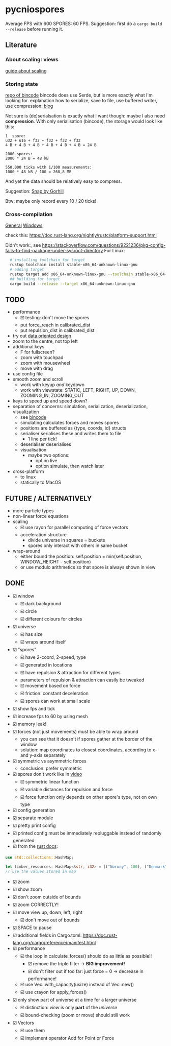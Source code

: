 # pycniospores

Average FPS with 600 SPORES: 60 FPS.
Suggestion: first do a `cargo build --release` before running it.

## Literature

### About scaling: views
[guide about scaling](https://www.sfml-dev.org/tutorials/2.5/graphics-view.php)

### Storing state
[repo of bincode](https://github.com/servo/bincode)
bincode does use Serde, but is more exactly what I'm looking for.
explanation how to serialize, save to file, use buffered writer, use compression: [blog](https://peteris.rocks/blog/serialize-any-object-to-a-binary-format-in-rust/)

Not sure is (de)serialsation is exactly what I want though: maybe I also need __compression__.
With only serialisation (bincode), the storage would look like this:

```
1  spore: 
u32 + u16 + f32 + f32 + f32 + f32
4 B + 4 B + 4 B + 4 B + 4 B + 4 B = 24 B

2000 spores:
2000 * 24 B = 48 kB

550.000 ticks with 1/100 measurements:
1000 * 48 kB / 100 = 268,8 MB
```

And yet the data should be relatively easy to compress.

Suggestion: [Snap by Gorhill](https://lib.rs/crates/snap)

Btw: maybe only record every 10 / 20 ticks! 

### Cross-compilation
[General](https://rust-lang.github.io/rustup/cross-compilation.html)
[Windows](https://stackoverflow.com/questions/31492799/cross-compile-a-rust-application-from-linux-to-windows)

check this: https://doc.rust-lang.org/nightly/rustc/platform-support.html

Didn't work:, see https://stackoverflow.com/questions/9221236/pkg-config-fails-to-find-package-under-sysroot-directory
For Linux:
```sh
  # installing toolchain for target
  rustup toolchain install stable-x86_64-unknown-linux-gnu
  # adding target
  rustup target add x86_64-unknown-linux-gnu --toolchain stable-x86_64-unknown-linux-gnu 
  ## building for target
  cargo build --release --target x86_64-unknown-linux-gnu  
```

## TODO

* performance
  * ☑️ testing: don't move the spores
  * put force_reach in calibrated_dist
  * put repulsion_dist in calibrated_dist
* try out [data oriented design](http://jamesmcm.github.io/blog/2020/07/25/intro-dod/#en)
* zoom to the centre, not top left
* additional keys
  * F for fullscreen?
  * zoom with touchpad 
  * zoom with mousewheel
  * move with drag
* use config file
* smooth zoom and scroll
  * work with keyup _and_ keydown
  * work with viewstate: STATIC, LEFT, RIGHT, UP, DOWN, ZOOMING_IN, ZOOMING_OUT
* keys to speed up and speed down?
* separation of concerns: simulation, serialization, deserialization, visualization
  * see [bincode](https://github.com/servo/bincode)
  * simulating calculates forces and moves spores
  * positions are buffered as {type, coords, id} structs
  * serialiser serialises these and writes them to file
    * 1 line per tick!
  * deserialiser deserialises
  * visualisation
    * maybe two options:
      * option live
      * option simulate, then watch later
* cross-platform
  * to linux
  * statically to MacOS

## FUTURE / ALTERNATIVELY

* more particle types
* non-linear force equations
* scaling
  * ☑️ use rayon for parallel computing of force vectors
  * acceleration structure
    * divide universe in squares = buckets
    * spores only interact with others in same bucket
* wrap-around
  * either bound the position: self.position = min(self.position, WINDOW_HEIGHT - self.position)
  * or use modulo arithmetics so that spore is always shown in view

## DONE

* ☑️ window
  * ☑️ dark background
  * ☑️ circle
  * ☑️ different colours for circles
* ☑️ universe
  * ☑️ has size
  * ☑️ wraps around itself
* ☑️ "spores"
  * ☑️ have 2-coord, 2-speed, type
  * ☑️ generated in locations
  * ☑️ have repulsion & attraction for different types
  * parameters of repulsion & attraction can easily be tweaked
  * ☑️ movement based on force
  * ☑️ friction: constant deceleration
  * ☑️ spores can work at small scale
* ☑️ show fps and tick
* ☑️ increase fps to 60 by using mesh
* ☑️ memory leak!
* ☑️ forces (not just movements) must be able to wrap around
  * you can see that it doesn't if spores gather at the border of the window
  * solution: map coordinates to closest coordinates, according to x- and y-axis separately
* ☑️ symmetric vs asymmetric forces
  * conclusion: prefer symmetric
* ☑️ spores don't work like in [video](https://www.youtube.com/watch?v=Z_zmZ23grXE)
  * ☑️ symmetric linear function
  * ☑️ variable distances for repulsion and force
  * ☑️ force function only depends on other spore's type, not on own type
*  ☑️ config generation
  *  ☑️ separate module
  *  ☑️ pretty print config
  *  ☑️ printed config must be immediately repluggable instead of randomly generated 
  *  ☑️ from the [rust docs](https://doc.rust-lang.org/std/collections/struct.HashMap.html):
  ```rust
  use std::collections::HashMap;

  let timber_resources: HashMap<&str, i32> = [("Norway", 100), ("Denmark", 50), ("Iceland", 10)].iter().cloned().collect();
  // use the values stored in map
  ```
 * ☑️ zoom
  * ☑️ show zoom
  * ☑️ don't zoom outside of bounds
  * ☑️ zoom CORRECTLY!
* ☑️ move view up, down, left, right
  * ☑️ don't move out of bounds
* ☑️ SPACE to pause
* ☑️ additional fields in Cargo.toml: https://doc.rust-lang.org/cargo/reference/manifest.html
* ☑️ performance
  * ☑️ the loop in calculate_forces() should do as little as possible!!
    * ☑️ remove the triple filter -> __BIG improvement!__
    * ☑️ don't filter out if too far: just force = 0 -> decrease in performance!
  * ☑️ use Vec::with_capacity(usize) instead of Vec::new()
  * ☑️ use crayon for apply_forces()
* ☑️ only show part of universe at a time for a larger universe
  * ☑️ distinction: _view_ is only __part__ of the _universe_
  * ☑️ bound-checking (zoom or move) should still work
* ☑️ Vectors
  * ☑️ use them 
  * ☑️ implement operator Add for Point or Force